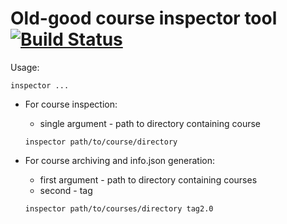 # Old-good course inspector tool [![Build Status](https://travis-ci.org/StudyIntonation/course-inspector.svg?branch=master)](https://travis-ci.org/StudyIntonation/course-inspector)

Usage: 

  `inspector ...`

* For course inspection: 

  * single argument - path to directory containing course

  `inspector path/to/course/directory`

* For course archiving and info.json generation:

  * first argument - path to directory containing courses
  * second         - tag

  `inspector path/to/courses/directory tag2.0`

